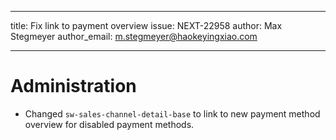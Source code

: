 ---
title: Fix link to payment overview
issue: NEXT-22958
author: Max Stegmeyer
author_email: m.stegmeyer@haokeyingxiao.com
___
# Administration
* Changed `sw-sales-channel-detail-base` to link to new payment method overview for disabled payment methods.
